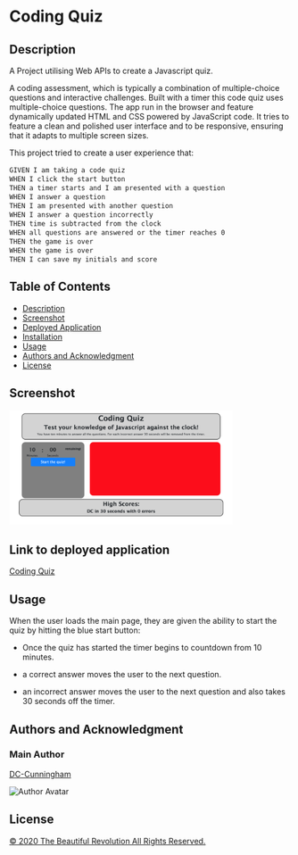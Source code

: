 # Coding Quiz

## Description

A Project utilising Web APIs to create a Javascript quiz.

A coding assessment, which is typically a combination of multiple-choice questions and interactive challenges. Built with a timer this code quiz uses multiple-choice questions. The app run in the browser and feature dynamically updated HTML and CSS powered by JavaScript code. It tries to feature a clean and polished user interface and to be responsive, ensuring that it adapts to multiple screen sizes.

This project tried to create a user experience that:

```
GIVEN I am taking a code quiz
WHEN I click the start button
THEN a timer starts and I am presented with a question
WHEN I answer a question
THEN I am presented with another question
WHEN I answer a question incorrectly
THEN time is subtracted from the clock
WHEN all questions are answered or the timer reaches 0
THEN the game is over
WHEN the game is over
THEN I can save my initials and score
```

## Table of Contents

- [Description](#description)
- [Screenshot](#screenshot)
- [Deployed Application](#link-to-deployed-application)
- [Installation](#installation)
- [Usage](#usage)
- [Authors and Acknowledgment](#authors-and-acknowledgment)
- [License](#license)

## Screenshot

<img src="https://github.com/DC-Cunningham/CodingQuiz/blob/master/Assets/Images/CodingQuizSS.png?raw=true" alt="alt text" width="400">

## Link to deployed application

[Coding Quiz](https://dc-cunningham.github.io/CodingQuiz/)

## Usage

When the user loads the main page, they are given the ability to start the quiz by hitting the blue start button:

- Once the quiz has started the timer begins to countdown from 10 minutes.

- a correct answer moves the user to the next question.

- an incorrect answer moves the user to the next question and also takes 30 seconds off the timer.

## Authors and Acknowledgment

### Main Author

[DC-Cunningham](https://github.com/DC-Cunningham)

![Author Avatar](https://avatars0.githubusercontent.com/u/47209814?v=4&s=100)

## License

[© 2020 The Beautiful Revolution All Rights Reserved.](https://www.beautifulrevolution.com.au)
